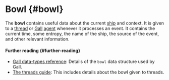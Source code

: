 # Bowl {#bowl}

The **bowl** contains useful data about the current [ship](ship.md) and context. It is given to a [thread](thread.md) or [Gall](gall.md) [agent](agent.md) whenever it processes an event. It contains the current time, some entropy, the name of the ship, the source of the event, and other relevant information.

#### Further reading {#further-reading}

- [Gall data-types reference](../system/kernel/gall/reference/data-types.md#bowl): Details of the `bowl` data structure used by Gall.
- [The threads guide](../userspace/threads/tutorials/basics/input.md#bowl): This includes details about the bowl given to threads.
